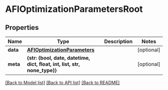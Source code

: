 # AFIOptimizationParametersRoot


## Properties
Name | Type | Description | Notes
------------ | ------------- | ------------- | -------------
**data** | [**AFIOptimizationParameters**](AFIOptimizationParameters.md) |  | [optional] 
**meta** | **{str: (bool, date, datetime, dict, float, int, list, str, none_type)}** |  | [optional] 

[[Back to Model list]](../README.md#documentation-for-models) [[Back to API list]](../README.md#documentation-for-api-endpoints) [[Back to README]](../README.md)


